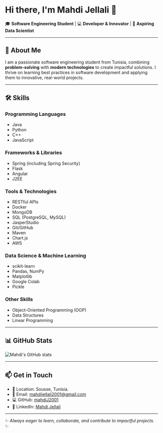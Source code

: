 # Hi there, I'm Mahdi Jellali 👋  
🎓 **Software Engineering Student** | 💻 **Developer & Innovator** | 🚀 **Aspiring Data Scientist**

---

## 🌟 About Me
I am a passionate software engineering student from Tunisia, combining **problem-solving** with **modern technologies** to create impactful solutions. I thrive on learning best practices in software development and applying them to innovative, real-world projects.

---

## 🛠️ **Skills**
### **Programming Languages**
- Java  
- Python  
- C++  
- JavaScript  

### **Frameworks & Libraries**
- Spring (including Spring Security)  
- Flask  
- Angular  
- J2EE  

### **Tools & Technologies**
- RESTful APIs  
- Docker  
- MongoDB  
- SQL (PostgreSQL, MySQL)  
- JasperStudio  
- Git/GitHub  
- Maven  
- Chart.js  
- AWS  

### **Data Science & Machine Learning**
- scikit-learn  
- Pandas, NumPy  
- Matplotlib  
- Google Colab  
- Pickle  

### **Other Skills**
- Object-Oriented Programming (OOP)  
- Data Structures  
- Linear Programming  

---

## 📊 **GitHub Stats**
![Mahdi's GitHub stats](https://github-readme-stats.vercel.app/api?username=mahdiJ2001&show_icons=true&theme=radical)  

---

## 📫 **Get in Touch**
- 📍 Location: Sousse, Tunisia.  
- 📧 Email: [mahdijellali2001@gmail.com](mailto:mahdijellali2001@gmail.com)  
- 💻 GitHub: [mahdiJ2001](https://github.com/mahdiJ2001)  
- 💼 LinkedIn: [Mahdi Jellali](https://www.linkedin.com/in/mahdi-jellali-849858285/)  

---

✨ *Always eager to learn, collaborate, and contribute to impactful projects.* ✨
